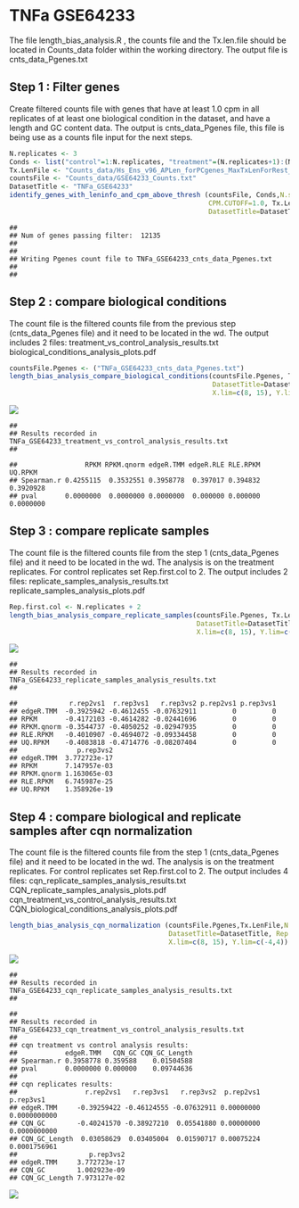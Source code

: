 TNFa GSE64233
================

The file length\_bias\_analysis.R , the counts file and the Tx.len.file should be located in Counts\_data folder within the working directory. The output file is cnts\_data\_Pgenes.txt

Step 1 : Filter genes
---------------------

Create filtered counts file with genes that have at least 1.0 cpm in all replicates of at least one biological condition in the dataset, and have a length and GC content data. The output is cnts\_data\_Pgenes file, this file is being use as a counts file input for the next steps.

``` r
N.replicates <- 3
Conds <- list("control"=1:N.replicates, "treatment"=(N.replicates+1):(N.replicates*2))
Tx.LenFile <- "Counts_data/Hs_Ens_v96_APLen_forPCgenes_MaxTxLenForRest_plus_GCcontent.txt";
countsFile <- "Counts_data/GSE64233_Counts.txt"
DatasetTitle <- "TNFa_GSE64233"
identify_genes_with_leninfo_and_cpm_above_thresh (countsFile, Conds,N.samples.cutoff=N.replicates,
                                                  CPM.CUTOFF=1.0, Tx.LenFile,
                                                  DatasetTitle=DatasetTitle) 
```

    ## 
    ## Num of genes passing filter:  12135 
    ## 
    ## 
    ## Writing Pgenes count file to TNFa_GSE64233_cnts_data_Pgenes.txt
    ## 
    ## 

Step 2 : compare biological conditions
--------------------------------------

The count file is the filtered counts file from the previous step (cnts\_data\_Pgenes file) and it need to be located in the wd. The output includes 2 files: treatment\_vs\_control\_analysis\_results.txt biological\_conditions\_analysis\_plots.pdf

``` r
countsFile.Pgenes <- ("TNFa_GSE64233_cnts_data_Pgenes.txt")
length_bias_analysis_compare_biological_conditions(countsFile.Pgenes, Tx.LenFile,
                                                   DatasetTitle=DatasetTitle,
                                                   X.lim=c(8, 15), Y.lim=c(-2,2)) 
```

![](Running_example_files/figure-markdown_github/Step%202:%20compare%20biological%20conditions-1.png)

    ## 
    ## Results recorded in TNFa_GSE64233_treatment_vs_control_analysis_results.txt
    ## 

    ##                 RPKM RPKM.qnorm edgeR.TMM edgeR.RLE RLE.RPKM   UQ.RPKM
    ## Spearman.r 0.4255115  0.3532551 0.3958778  0.397017 0.394832 0.3920928
    ## pval       0.0000000  0.0000000 0.0000000  0.000000 0.000000 0.0000000

Step 3 : compare replicate samples
----------------------------------

The count file is the filtered counts file from the step 1 (cnts\_data\_Pgenes file) and it need to be located in the wd. The analysis is on the treatment replicates. For control replicates set Rep.first.col to 2. The output includes 2 files: replicate\_samples\_analysis\_results.txt replicate\_samples\_analysis\_plots.pdf

``` r
Rep.first.col <- N.replicates + 2
length_bias_analysis_compare_replicate_samples(countsFile.Pgenes, Tx.LenFile,N.replicates=N.replicates,
                                               DatasetTitle=DatasetTitle, Rep.first.col=Rep.first.col,
                                               X.lim=c(8, 15), Y.lim=c(-3,3)) 
```

![](Running_example_files/figure-markdown_github/Step%203:%20compare%20replicate%20samples%20(on%20treatment%20replicates)-1.png)

    ## 
    ## Results recorded in TNFa_GSE64233_replicate_samples_analysis_results.txt
    ## 

    ##             r.rep2vs1  r.rep3vs1   r.rep3vs2 p.rep2vs1 p.rep3vs1
    ## edgeR.TMM  -0.3925942 -0.4612455 -0.07632911         0         0
    ## RPKM       -0.4172103 -0.4614282 -0.02441696         0         0
    ## RPKM.qnorm -0.3544737 -0.4050252 -0.02947935         0         0
    ## RLE.RPKM   -0.4010907 -0.4694072 -0.09334458         0         0
    ## UQ.RPKM    -0.4083818 -0.4714776 -0.08207404         0         0
    ##               p.rep3vs2
    ## edgeR.TMM  3.772723e-17
    ## RPKM       7.147957e-03
    ## RPKM.qnorm 1.163065e-03
    ## RLE.RPKM   6.745987e-25
    ## UQ.RPKM    1.358926e-19

Step 4 : compare biological and replicate samples after cqn normalization
-------------------------------------------------------------------------

The count file is the filtered counts file from the step 1 (cnts\_data\_Pgenes file) and it need to be located in the wd. The analysis is on the treatment replicates. For control replicates set Rep.first.col to 2. The output includes 4 files: cqn\_replicate\_samples\_analysis\_results.txt CQN\_replicate\_samples\_analysis\_plots.pdf cqn\_treatment\_vs\_control\_analysis\_results.txt CQN\_biological\_conditions\_analysis\_plots.pdf

``` r
length_bias_analysis_cqn_normalization (countsFile.Pgenes,Tx.LenFile,N.replicates=N.replicates,
                                        DatasetTitle=DatasetTitle, Rep.first.col=Rep.first.col,
                                        X.lim=c(8, 15), Y.lim=c(-4,4)) 
```

![](Running_example_files/figure-markdown_github/Step%204:%20compare%20biological%20and%20replicate%20samples%20(on%20treatment%20replicates)%20after%20cqn%20normalization-1.png)

    ## 
    ## Results recorded in TNFa_GSE64233_cqn_replicate_samples_analysis_results.txt
    ## 

    ## 
    ## Results recorded in TNFa_GSE64233_cqn_treatment_vs_control_analysis_results.txt
    ##  
    ## cqn treatment vs control analysis results:
    ##            edgeR.TMM   CQN_GC CQN_GC_Length
    ## Spearman.r 0.3958778 0.359588    0.01504588
    ## pval       0.0000000 0.000000    0.09744636
    ## 
    ## cqn replicates results:
    ##                 r.rep2vs1   r.rep3vs1   r.rep3vs2  p.rep2vs1    p.rep3vs1
    ## edgeR.TMM     -0.39259422 -0.46124555 -0.07632911 0.00000000 0.0000000000
    ## CQN_GC        -0.40241570 -0.38927210  0.05541880 0.00000000 0.0000000000
    ## CQN_GC_Length  0.03058629  0.03405004  0.01590717 0.00075224 0.0001756961
    ##                  p.rep3vs2
    ## edgeR.TMM     3.772723e-17
    ## CQN_GC        1.002923e-09
    ## CQN_GC_Length 7.973127e-02

![](Running_example_files/figure-markdown_github/Step%204:%20compare%20biological%20and%20replicate%20samples%20(on%20treatment%20replicates)%20after%20cqn%20normalization-2.png)
